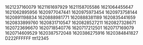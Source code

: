 1621237160079
1621161697929
1621158705586
1621064455647
1621062895956
1620977047441
1620975973454
1620973758144
1620891198834
1620888981771
1620888381189
1620835441659
1620833899760
1620831710547
1620828527211
1620827328671
1620723696670
1620718540776
1620717212501
1620717169079
1620714609529
1620387572048
1620386275916
1620384841827
D222FFFFFF
ttt12345
